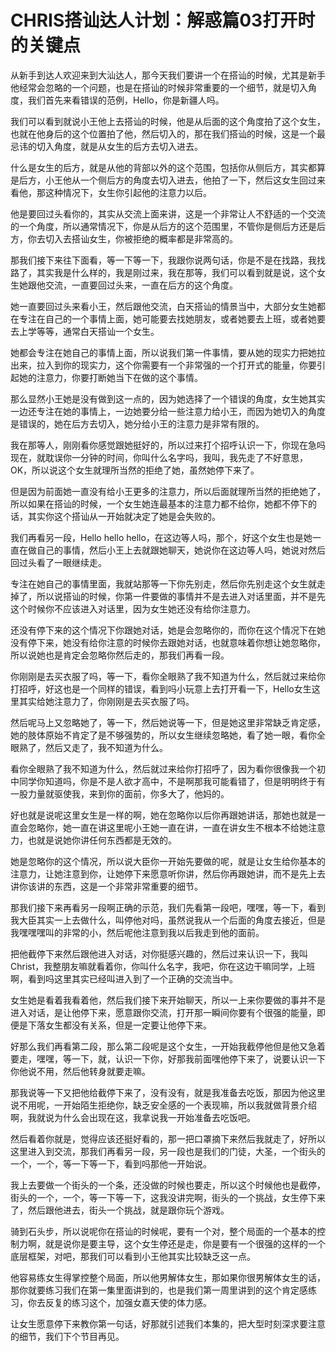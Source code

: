 # CHRIS搭讪达人计划：解惑篇03打开时的关键点

从新手到达人欢迎来到大汕达人，那今天我们要讲一个在搭讪的时候，尤其是新手他经常会忽略的一个问题，也是在搭讪的时候非常重要的一个细节，就是切入角度，我们首先来看错误的范例，Hello，你是新疆人吗。

我们可以看到就说小王他上去搭讪的时候，他是从后面的这个角度拍了这个女生，也就在他身后的这个位置拍了他，然后切入的，那在我们搭讪的时候，这是一个最忌讳的切入角度，就是从女生的后方去切入进去。

什么是女生的后方，就是从他的背部以外的这个范围，包括你从侧后方，其实都算是后方，小王他从一个侧后方的角度去切入进去，他拍了一下，然后这女生回过来看他，那这种情况下，女生你引起他的注意力以后。

他是要回过头看你的，其实从交流上面来讲，这是一个非常让人不舒适的一个交流的一个角度，所以通常情况下，你是从后方的这个范围里，不管你是侧后方还是后方，你去切入去搭讪女生，你被拒绝的概率都是非常高的。

那我们接下来往下面看，等一下等一下，我跟你说两句话，你是不是在找路，我找路了，其实我是什么样的，我是刚过来，我在那等，我们可以看到就是说，这个女生她跟他交流，一直要回过头来，一直在后方的这个角度。

她一直要回过头来看小王，然后跟他交流，白天搭讪的情景当中，大部分女生她都在专注在自己的一个事情上面，她可能要去找她朋友，或者她要去上班，或者她要去上学等等，通常白天搭讪一个女生。

她都会专注在她自己的事情上面，所以说我们第一件事情，要从她的现实力把她拉出来，拉入到你的现实力，这个你需要有一个非常强的一个打开式的能量，你要引起她的注意力，你要打断她当下在做的这个事情。

那么显然小王她是没有做到这一点的，因为她选择了一个错误的角度，女生她其实一边还专注在她的事情上，一边她要分给一些注意力给小王，而因为她切入的角度是错误的，她在后方去切入，她分给小王的注意力是非常有限的。

我在那等人，刚刚看你感觉跟她挺好的，所以过来打个招呼认识一下，你现在急吗现在，就耽误你一分钟的时间，你叫什么名字吗，我叫，我先走了不好意思，OK，所以说这个女生就理所当然的拒绝了她，虽然她停下来了。

但是因为前面她一直没有给小王更多的注意力，所以后面就理所当然的拒绝她了，所以如果在搭讪的时候，一个女生她连最基本的注意力都不给你，她都不停下的话，其实你这个搭讪从一开始就决定了她是会失败的。

我们再看另一段，Hello hello hello，在这边等人吗，那个，好这个女生也是她一直在做自己的事情，然后小王上去就跟她聊天，她说你在这边等人吗，她说对然后回过头看了一眼继续走。

专注在她自己的事情里面，我就站那等一下你先别走，然后你先别走这个女生就走掉了，所以说搭讪的时候，你第一件要做的事情并不是去进入对话里面，并不是先这个时候你不应该进入对话里，因为女生她还没有给你注意力。

还没有停下来的这个情况下你跟她对话，她是会忽略你的，而你在这个情况下在她没有停下来，她没有给你注意的时候你去跟她对话，也就意味着你想让她忽略你，所以说她也是肯定会忽略你然后走的，那我们再看一段。

你刚刚是去买衣服了吗，等一下，看你全眼熟了我不知道为什么，然后就过来给你打招呼，好这也是一个同样的错误，看到吗小玩意上去打开看一下，Hello女生这里其实给她注意力了，你刚刚是去买衣服了吗。

然后呢马上又忽略她了，等一下，然后她说等一下，但是她这里非常缺乏肯定感，她的肢体原始不肯定了是不够强势的，所以女生继续忽略她，看了她一眼，看你全眼熟了，然后又走了，我不知道为什么。

看你全眼熟了我不知道为什么，然后就过来给你打招呼了，因为看你很像我一个初中同学你知道吗，你是不是人欲才高中，不是啊那我可能看错了，但是明明终于有一股力量就驱使我，来到你的面前，你多大了，他妈的。

好也就是说呢这里女生是一样的啊，她在忽略你以后你再跟她讲话，那她也就是一直会忽略你，她一直在讲这里呢小王她一直在讲，一直在讲女生不根本不给她注意力，也就是说她你讲任何东西都是无效的。

她是忽略你的这个情况，所以说大臣你一开始先要做的呢，就是让女生给你基本的注意力，让她注意到你，让她停下来愿意听你讲，然后你再跟她讲，而不是先上去讲你该讲的东西，这是一个非常非常重要的细节。

那我们接下来再看另一段啊正确的示范，我们先看第一段吧，嘿嘿，等一下，看到我大臣其实一上去做什么，叫停他对吗，虽然说我从一个后面的角度去接近，但是我嘿嘿嘿叫的非常的小，然后呢他注意到我以后我走到他的面前。

把他截停下来然后跟他进入对话，对你挺感兴趣的，然后过来认识一下，我叫Christ，我整朋友嘛就看着你，你叫什么名字，我吧，你在这边干嘛同学，上班啊，看到吗这里其实已经叫进入到了一个正确的交流当中。

女生她是看着我看着他，然后我们接下来开始聊天，所以一上来你要做的事并不是进入对话，是让他停下来，愿意跟你交流，打开那一瞬间你要有个很强的能量，即便是下落女生都没有关系，但是一定要让他停下来。

好那么我们再看第二段，那么第二段呢是这个女生，一开始我截停他但是他又急着要走，嘿嘿，等一下，就，认识一下你，好那我前面嘿他停下来了，说要认识一下你他说不用，然后他转身就要走嘛。

那我说等一下又把他给截停下来了，没有没有，就是我准备去吃饭，那因为他这里说不用呢，一开始陌生拒绝你，缺乏安全感的一个表现嘛，所以我就做背景介绍啊，我就说为什么会出现在这，我拿说我一开始准备去吃饭吧。

然后看着你就是，觉得应该还挺好看的，那一把口罩摘下来然后我就走了，好所以这里进入到交流，那我们再看另一段，另一段也是我们的门徒，大圣，一个街头的一个，一个，等一下等一下，看到吗那他一开始说。

我上去要做一个街头的一个条，还没做的时候也要走，所以这个时候他也是截停，街头的一个，一个，等一下等一下，这我没讲完啊，街头的一个挑战，女生停下来了，然后跟他进去，街头一个挑战，就是跟你玩个游戏。

骑到石头步，所以说呢你在搭讪的时候呢，要有一个对，整个局面的一个基本的控制力啊，就是说你是要主导，这个女生停还是走，你是要有一个很强的这样的一个底层框架，对吧，那我们可以看到小王他其实比较缺乏这一点。

他容易练女生得掌控整个局面，所以他男解体女生，那如果你很男解体女生的话，那你就要练习我们在第一集里面讲到的，也是我们第一周里讲到的这个肯定感练习，你去反复的练习这个，加强女嘉天使的体力感。

让女生愿意停下来教你第一句话，好那就引述我们本集的，把大型时刻深求要注意的细节，我们下个节目再见。